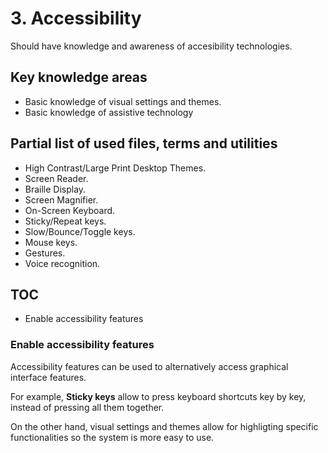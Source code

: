 # 3. Accessibility

Should have knowledge and awareness of accesibility technologies.

## Key knowledge areas

* Basic knowledge of visual settings and themes.
* Basic knowledge of assistive technology

## Partial list of used files, terms and utilities

* High Contrast/Large Print Desktop Themes.
* Screen Reader.
* Braille Display.
* Screen Magnifier.
* On-Screen Keyboard.
* Sticky/Repeat keys.
* Slow/Bounce/Toggle keys.
* Mouse keys.
* Gestures.
* Voice recognition.

## TOC

* Enable accessibility features

### Enable accessibility features

Accessibility features can be used to alternatively access graphical interface features.

For example, __Sticky keys__ allow to press keyboard shortcuts key by key, instead of pressing all them together.

On the other hand, visual settings and themes allow for highligting specific functionalities so the system is more easy to use.
